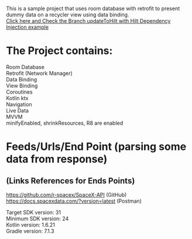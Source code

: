 This is a sample project that uses room database with retrofit to present dummy data on a recycler view using data binding. <br />
[Click here and Check the Branch updateToHilt with Hilt Dependency Injection example](https://github.com/NicosNicolaou16/SampleRoomDatabaseWithRetrofit/tree/updateToHilt)

# The Project contains:
Room Database <br />
Retrofit (Network Manager) <br />
Data Binding <br />
View Binding <br />
Coroutines <br />
Kotlin ktx <br />
Navigation <br />
Live Data <br />
MVVM <br />
minifyEnabled, shrinkResources, R8 are enabled <br />

# Feeds/Urls/End Point (parsing some data from response)
## (Links References for Ends Points)
https://github.com/r-spacex/SpaceX-API (GitHub) <br />
https://docs.spacexdata.com/?version=latest (Postman) <br />

Target SDK version: 31 <br />
Minimum SDK version: 24 <br />
Kotlin version: 1.6.21 <br />
Gradle version: 7.1.3 <br />
